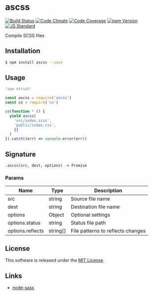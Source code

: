 ascss
==========

<!---
This file is generated by ape-tmpl. Do not update manually.
--->

<!-- Badge Start -->
<a name="badges"></a>

[![Build Status][bd_travis_shield_url]][bd_travis_url]
[![Code Climate][bd_codeclimate_shield_url]][bd_codeclimate_url]
[![Code Coverage][bd_codeclimate_coverage_shield_url]][bd_codeclimate_url]
[![npm Version][bd_npm_shield_url]][bd_npm_url]
[![JS Standard][bd_standard_shield_url]][bd_standard_url]

[bd_repo_url]: https://github.com/a-labo/ascss
[bd_travis_url]: http://travis-ci.org/a-labo/ascss
[bd_travis_shield_url]: http://img.shields.io/travis/a-labo/ascss.svg?style=flat
[bd_travis_com_url]: http://travis-ci.com/a-labo/ascss
[bd_travis_com_shield_url]: https://api.travis-ci.com/a-labo/ascss.svg?token=
[bd_license_url]: https://github.com/a-labo/ascss/blob/master/LICENSE
[bd_codeclimate_url]: http://codeclimate.com/github/a-labo/ascss
[bd_codeclimate_shield_url]: http://img.shields.io/codeclimate/github/a-labo/ascss.svg?style=flat
[bd_codeclimate_coverage_shield_url]: http://img.shields.io/codeclimate/coverage/github/a-labo/ascss.svg?style=flat
[bd_gemnasium_url]: https://gemnasium.com/a-labo/ascss
[bd_gemnasium_shield_url]: https://gemnasium.com/a-labo/ascss.svg
[bd_npm_url]: http://www.npmjs.org/package/ascss
[bd_npm_shield_url]: http://img.shields.io/npm/v/ascss.svg?style=flat
[bd_standard_url]: http://standardjs.com/
[bd_standard_shield_url]: https://img.shields.io/badge/code%20style-standard-brightgreen.svg

<!-- Badge End -->


<!-- Description Start -->
<a name="description"></a>

Compile SCSS files

<!-- Description End -->


<!-- Overview Start -->
<a name="overview"></a>



<!-- Overview End -->


<!-- Sections Start -->
<a name="sections"></a>

<!-- Section from "doc/guides/01.Installation.md.hbs" Start -->

<a name="section-doc-guides-01-installation-md"></a>

Installation
-----

```bash
$ npm install ascss --save
```


<!-- Section from "doc/guides/01.Installation.md.hbs" End -->

<!-- Section from "doc/guides/02.Usage.md.hbs" Start -->

<a name="section-doc-guides-02-usage-md"></a>

Usage
---------

```javascript
'use strict'

const ascss = require('ascss')
const co = require('co')

co(function * () {
  yield ascss(
    'src/index.scss',
    'public/index.css',
    {}
  )
}).catch((err) => console.error(err))


```


<!-- Section from "doc/guides/02.Usage.md.hbs" End -->

<!-- Section from "doc/guides/03.Signature.md.hbs" Start -->

<a name="section-doc-guides-03-signature-md"></a>

Signature
---------

`.ascss(src, dest, options) -> Promise`

### Params

| Name | Type | Description |
| ----- | --- | -------- |
| src | string | Source file name |
| dest | string | Destination file name |
| options | Object | Optional settings |
| options.status | string | Status file path |
| options.reflects | string[] | File patterns to reflects changes |



<!-- Section from "doc/guides/03.Signature.md.hbs" End -->


<!-- Sections Start -->


<!-- LICENSE Start -->
<a name="license"></a>

License
-------
This software is released under the [MIT License](https://github.com/a-labo/ascss/blob/master/LICENSE).

<!-- LICENSE End -->


<!-- Links Start -->
<a name="links"></a>

Links
------

+ [node-sass][node_sass_url]

[node_sass_url]: https://github.com/sass/node-sass

<!-- Links End -->
